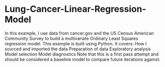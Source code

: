 # Lung-Cancer-Linear-Regression-Model
In this example, I use data from cancer.gov and the US Census American Community Survey to build a multivariate Ordinary Least Squares regression model.  This example is built using Python. It covers:  How I sourced and imported the data Preparation of data Exploratory analysis Model selection Model diagnostics Note that this is a first pass attempt and should be considered a baseline model to compare future iterations against.
